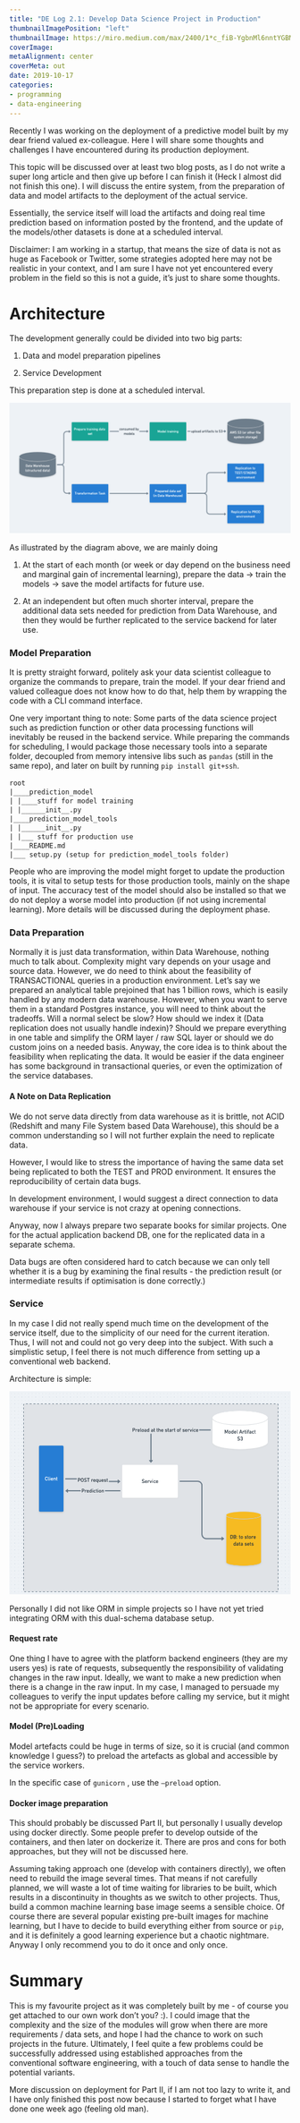 ```yaml
---
title: "DE Log 2.1: Develop Data Science Project in Production"
thumbnailImagePosition: "left"
thumbnailImage: https://miro.medium.com/max/2400/1*c_fiB-YgbnMl6nntYGBMHQ.jpeg
coverImage:
metaAlignment: center
coverMeta: out
date: 2019-10-17
categories:
- programming
- data-engineering
---
```


Recently I was working on the deployment of a predictive model built by my dear 
friend valued ex-colleague. Here I will share some thoughts and challenges 
I have encountered during its production deployment.
<!--more-->

This topic will be discussed over at least two blog posts, as I do not write a super long article and then give up before I can finish it (Heck I almost did not finish this one). I will discuss the entire system, from the preparation of data and model artifacts to the deployment of the actual service. 

Essentially, the service itself will load the artifacts and doing real time prediction based on information posted by the frontend, and the update of the models/other datasets is done at a scheduled interval.

Disclaimer: I am working in a startup, that means the size of data is not as huge as Facebook or Twitter, some strategies adopted here may not be realistic in your context, and I am sure I have not yet encountered every problem in the field so this is not a guide, it’s just to share some thoughts.

# Architecture

The development generally could be divided into two big parts:

1. Data and model preparation pipelines

2. Service Development

This preparation step is done at a scheduled interval. 

![pic](/img/de-log-2-img1.png)

As illustrated by the diagram above, we are mainly doing

1. At the start of each month (or week or day depend on the business need and marginal gain of incremental learning), prepare the data -> train the models -> save the model artifacts for future use.

2. At an independent but often much shorter interval, prepare the additional data sets needed for prediction from Data Warehouse, and then they would be further replicated to the service backend for later use.


### Model Preparation
It is pretty straight forward, politely ask your data scientist colleague to organize the commands to prepare, train the model. If your dear friend and valued colleague does not know how to do that, help them by wrapping the code with a CLI command interface.

One very important thing to note:
Some parts of the data science project such as prediction function or other data processing functions will inevitably be reused in the backend service. While preparing the commands for scheduling, I would package those necessary tools into a separate folder, decoupled from memory intensive libs such as  `pandas` (still in the same repo), and later on built by running `pip install git+ssh`. 

```
root
|____prediction_model
| |____stuff for model training
| |______init__.py
|____prediction_model_tools
| |______init__.py
| |___ stuff for production use
|____README.md
|___ setup.py (setup for prediction_model_tools folder)
```

People who are improving the model might forget to update the production tools, it is vital to setup tests for those production tools, mainly on the shape of input. The accuracy test of the model should also be installed so that we do not deploy a worse model into production (if not using incremental learning). More details will be discussed during the deployment phase.

### Data Preparation
Normally it is just data transformation, within Data Warehouse, nothing much to talk about.  Complexity might vary depends on your usage and source data. However, we do need to think about the feasibility of TRANSACTIONAL queries in a production environment. Let’s say we prepared an analytical table prejoined that has 1 billion rows, which is easily handled by any modern data warehouse. However, when you want to serve them in a standard Postgres instance, you will need to think about the tradeoffs. Will a normal select be slow? How should we index it (Data replication does not usually handle indexin)? Should we prepare everything in one table and simplify the ORM layer / raw SQL layer or should we do custom joins on a needed basis. Anyway, the core idea is to think about the feasibility when replicating the data. It would be easier if the data engineer has some background in transactional queries, or even the optimization of the service databases.

#### A Note on Data Replication
We do not serve data directly from data warehouse as it is brittle, not ACID (Redshift and many File System based Data Warehouse), this should be a common understanding so I will not further explain the need to replicate data. 

However, I would like to stress the importance of having the same data set being replicated to both the TEST and PROD environment. It ensures the reproducibility of certain data bugs.

In development environment, I would suggest a direct connection to data warehouse if your service is not crazy at opening connections. 

Anyway, now I always prepare two separate books for similar projects. One for the actual application backend DB, one for the replicated data in a separate schema.

Data bugs are often considered hard to catch because we can only tell whether it is a bug by examining the final results - the prediction result (or intermediate results if optimisation is done correctly.)

### Service

In my case I did not really spend much time on the development of the service itself, due to the simplicity of our need for the current iteration. Thus, I will not and could not go very deep into the subject. With such a simplistic setup, I feel there is not much difference from setting up a conventional web backend. 

Architecture is simple: 

![pic](/img/de-log-2-img2.png)

Personally I did not like ORM in simple projects so I have not yet tried integrating ORM with this dual-schema database setup. 

#### Request rate

One thing I have to agree with the platform backend engineers (they are my users yes) is rate of requests, subsequently the responsibility of validating changes in the raw input. Ideally, we want to make a new prediction when there is a change in the raw input. In my case, I managed to persuade my colleagues to verify the input updates before calling my service, but it might not be appropriate for every scenario. 

#### Model (Pre)Loading 

Model artefacts could be huge in terms of size, so it is crucial (and common knowledge I guess?) to preload the artefacts as global and accessible by the service workers.

In the specific case of `gunicorn` , use the `—preload` option.

#### Docker image preparation

This should probably be discussed Part II, but personally I usually develop using docker directly. Some people prefer to develop outside of the containers, and then later on dockerize it. There are pros and cons for both approaches, but they will not be discussed here.

Assuming taking approach one (develop with containers directly), we often need to rebuild the image several times. That means if not carefully planned, we will waste a lot of time waiting for libraries to be built, which results in a discontinuity in thoughts as we switch to other projects. Thus, build a common machine learning base image seems a sensible choice. Of course there are several popular existing pre-built images for machine learning, but I have to decide to build everything either from source or `pip`, and it is definitely a good learning experience but a chaotic nightmare. Anyway I only recommend you to do it once and only once.

# Summary
This is my favourite project  as it was completely built by me - of course you get attached to our own work don’t you? :). I could image that the complexity and the size of the modules will grow when there are more requirements / data sets, and hope I had the chance to work on such projects in the future. Ultimately, I feel quite a few problems could be successfully addressed using established approaches from the conventional software engineering, with a touch of data sense to handle the potential variants.

More discussion on deployment for Part II, if I am not too lazy to write it, and I have only finished this post now because I started to forget what I have done one week ago (feeling old man). 
